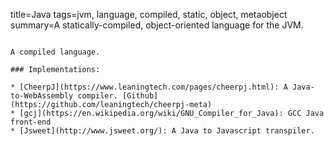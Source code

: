 title=Java
tags=jvm, language, compiled, static, object, metaobject
summary=A statically-compiled, object-oriented language for the JVM.
~~~~~~

A compiled language.

### Implementations:

* [CheerpJ](https://www.leaningtech.com/pages/cheerpj.html): A Java-to-WebAssembly compiler. [Github](https://github.com/leaningtech/cheerpj-meta)
* [gcj](https://en.wikipedia.org/wiki/GNU_Compiler_for_Java): GCC Java front-end
* [Jsweet](http://www.jsweet.org/): A Java to Javascript transpiler.
